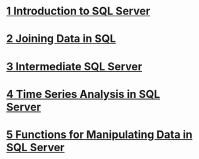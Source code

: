 # [1 Introduction to SQL Server](https://www.datacamp.com/courses/introduction-to-sql-server)
# [2 Joining Data in SQL](https://www.datacamp.com/courses/joining-data-in-sql)
# [3 Intermediate SQL Server](https://www.datacamp.com/courses/intermediate-t-sql)
# [4 Time Series Analysis in SQL Server](https://www.datacamp.com/courses/time-series-analysis-in-sql-server)
# [5 Functions for Manipulating Data in SQL Server](https://www.datacamp.com/courses/functions-for-manipulating-data-in-sql-server)
